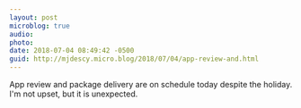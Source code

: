 ```yaml
---
layout: post
microblog: true
audio: 
photo: 
date: 2018-07-04 08:49:42 -0500
guid: http://mjdescy.micro.blog/2018/07/04/app-review-and.html
---
```

App review and package delivery are on schedule today despite the holiday. I'm not upset, but it is unexpected. 
